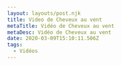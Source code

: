 ```yaml
---
layout: layouts/post.njk
title: Video de Cheveux au vent
metaTitle: Vidéo de Cheveux au vent
metaDesc: Vidéo de Cheveux au vent
date: 2020-03-09T15:10:11.506Z
tags:
  - Vidéos
---
```

<lite-youtube
  videoid="CBFr_qc77co" videotitle="Cheveux au vent" videoplay="Regarde ça">
</lite-youtube>